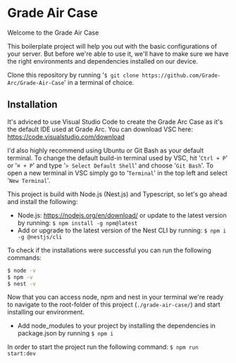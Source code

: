 # Grade Air Case

Welcome to the Grade Air Case

This boilerplate project will help you out with the basic configurations of your server. But before we're able to use it, we'll have to make sure we have the right environments and dependencies installed on our device.

Clone this repository by running '`$ git clone https://github.com/Grade-Arc/Grade-Air-Case`' in a terminal of choice.

## Installation

It's adviced to use Visual Studio Code to create the Grade Arc Case as it's the default IDE used at Grade Arc. You can download VSC here: https://code.visualstudio.com/download

I'd also highly recommend using Ubuntu or Git Bash as your default terminal. To change the default build-in terminal used by VSC, hit '`Ctrl + P`' or '`⌘ + P`' and type '`> Select Default Shell`' and choose '`Git Bash`'. To open a new terminal in VSC simply go to '`Terminal`' in the top left and select '`New Terminal`'.

This project is build with Node.js (Nest.js) and Typescript, so let's go ahead and install the following:

- Node.js: https://nodejs.org/en/download/ or update to the latest version by running: `$ npm install -g npm@latest`
- Add or upgrade to the latest version of the Nest CLI by running: `$ npm i -g @nestjs/cli`

To check if the installations were successful you can run the following commands:
```bash
$ node -v
$ npm -v
$ nest -v
```

Now that you can access node, npm and nest in your terminal we're ready to navigate to the root-folder of this project (`./grade-air-case/`) and start installing our environment.

- Add node_modules to your project by installing the dependencies in package.json by running `$ npm i`

In order to start the project run the following command: `$ npm run start:dev`